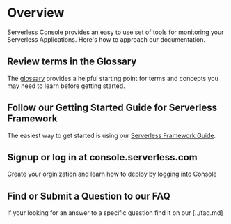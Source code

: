 <!--
title: Product
menuText: Product
description: An overview of Serverless Console
menuOrder: 0
-->

# Overview
Serverless Console provides an easy to use set of tools
for monitoring your Serverless Applications. Here's how
to approach our documentation.

## Review terms in the Glossary
The [glossary](../glossary.md) provides a helpful starting
point for terms and concepts you may need to learn before
getting started.

## Follow our Getting Started Guide for Serverless Framework
The easiest way to get started is using our [Serverless Framework Guide](../index.md).

## Signup or log in at console.serverless.com
[Create your orginization](create-org.md) and learn how to deploy by logging into [Console](https://console.serverless.com?utm_campaign=Console%20Signup&utm_source=docs&utm_content=console%20docs%20login%20link)

## Find or Submit a Question to our FAQ
If your looking for an answer to a specific question find it on our [../faq.md]